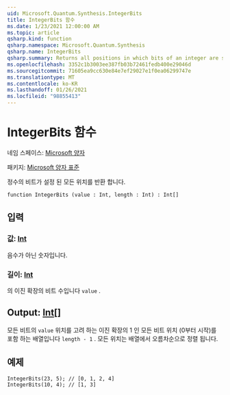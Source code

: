 ```yaml
---
uid: Microsoft.Quantum.Synthesis.IntegerBits
title: IntegerBits 함수
ms.date: 1/23/2021 12:00:00 AM
ms.topic: article
qsharp.kind: function
qsharp.namespace: Microsoft.Quantum.Synthesis
qsharp.name: IntegerBits
qsharp.summary: Returns all positions in which bits of an integer are set.
ms.openlocfilehash: 3352c1b3003ee387fb03b72461fedb400e29046d
ms.sourcegitcommit: 71605ea9cc630e84e7ef29027e1f0ea06299747e
ms.translationtype: MT
ms.contentlocale: ko-KR
ms.lasthandoff: 01/26/2021
ms.locfileid: "98855413"
---
```

# <a name="integerbits-function"></a>IntegerBits 함수

네임 스페이스: [Microsoft 양자](xref:Microsoft.Quantum.Synthesis)

패키지: [Microsoft 양자 표준](https://nuget.org/packages/Microsoft.Quantum.Standard)


정수의 비트가 설정 된 모든 위치를 반환 합니다.

```qsharp
function IntegerBits (value : Int, length : Int) : Int[]
```


## <a name="input"></a>입력

### <a name="value--int"></a>값: [Int](xref:microsoft.quantum.lang-ref.int)

음수가 아닌 숫자입니다.


### <a name="length--int"></a>길이: [Int](xref:microsoft.quantum.lang-ref.int)

의 이진 확장의 비트 수입니다 `value` .



## <a name="output--int"></a>Output: [Int](xref:microsoft.quantum.lang-ref.int)[]

모든 비트의 `value` 위치를 고려 하는 이진 확장의 1 인 모든 비트 위치 (0부터 시작)를 포함 하는 배열입니다 `length - 1` .  모든 위치는 배열에서 오름차순으로 정렬 됩니다.

## <a name="example"></a>예제

```qsharp
IntegerBits(23, 5); // [0, 1, 2, 4]
IntegerBits(10, 4); // [1, 3]
```